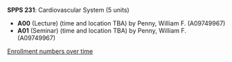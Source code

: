 **SPPS 231**: Cardiovascular System (5 units)

- **A00** (Lecture) (time and location TBA) by Penny, William F. (A09749967)
- **A01** (Seminar) (time and location TBA) by Penny, William F. (A09749967)

[Enrollment numbers over time](./SPPS231.tsv)
